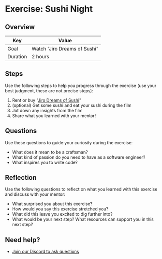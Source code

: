 # Exercise: Sushi Night

## Overview

| Key | Value |
| --- | --- |
| Goal | Watch "Jiro Dreams of Sushi" |
| Duration | 2 hours |

## Steps

Use the following steps to help you progress through the exercise (use your best judgment, these are not precise steps):

1. Rent or buy "[Jiro Dreams of Sushi](https://www.imdb.com/title/tt1772925/)"
2. (optional) Get some sushi and eat your sushi during the film
3. Jot down any insights from the film
4. Share what you learned with your mentor!

## Questions

Use these questions to guide your curiosity during the exercise:

- What does it mean to be a craftsman?
- What kind of passion do you need to have as a software engineer?
- What inspires you to write code?

## Reflection

Use the following questions to reflect on what you learned with this exercise and discuss with your mentor:

- What surprised you about this exercise?
- How would you say this exercise stretched you? 
- What did this leave you excited to dig further into? 
- What would be your next step? What resources can support you in this next step?

## Need help?

- [Join our Discord to ask questions](https://discord.gg/bDVYvG3Czd)
